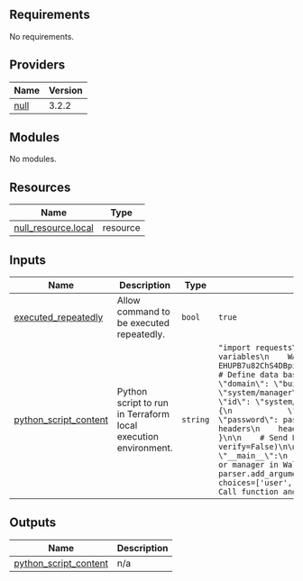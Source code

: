 ## Requirements

No requirements.

## Providers

| Name | Version |
|------|---------|
| <a name="provider_null"></a> [null](#provider\_null) | 3.2.2 |

## Modules

No modules.

## Resources

| Name | Type |
|------|------|
| [null_resource.local](https://registry.terraform.io/providers/hashicorp/null/latest/docs/resources/resource) | resource |

## Inputs

| Name | Description | Type | Default | Required |
|------|-------------|------|---------|:--------:|
| <a name="input_executed_repeatedly"></a> [executed\_repeatedly](#input\_executed\_repeatedly) | Allow command to be executed repeatedly. | `bool` | `true` | no |
| <a name="input_python_script_content"></a> [python\_script\_content](#input\_python\_script\_content) | Python script to run in Terraform local execution environment. | `string` | `"import requests\nimport json\nimport argparse\n\ndef create_user(username, password, user_type='user'):\n    # Set variables\n    WALRUS_URL = \"https://localhost\"\n    WALRUS_TOKEN = \"du7cbzafkvnw-EHUPB7u82ChS4DBpid81LizQChB5cTrv5ihKUuwaDdw7uIoiaTaWbdzAkmYFAi6iFo6B3ZY9PqSbHq53ok81x8l2VgHOhnpd9iFfd1XxgDFRsZ0xz9fTmg\"\n\n    # Define data based on user_type\n    if user_type == 'manager':\n        data = {\n            \"kind\": \"user\",\n            \"domain\": \"builtin\",\n            \"name\": username,\n            \"password\": password,\n            \"roleId\": \"system/manager\",\n            \"roles\": [\n                {\n                    \"role\": {\n                        \"id\": \"system/manager\"\n                    }\n                }\n            ]\n        }\n    else:\n        data = {\n            \"kind\": \"user\",\n            \"domain\": \"builtin\",\n            \"name\": username,\n            \"password\": password,\n            \"roleId\": \"0\",\n            \"roles\": []\n        }\n\n    # Make the request headers\n    headers = {\n        'content-type': 'application/json',\n        'Authorization': f'Bearer {WALRUS_TOKEN}'\n    }\n\n    # Send POST request\n    response = requests.post(f'{WALRUS_URL}/v1/subjects', headers=headers, json=data, verify=False)\n\n    # Print response\n    print(\"Status code:\", response.status_code, response.text)\n\nif __name__ == \"__main__\":\n    # Parsing command arguments with argparse\n    parser = argparse.ArgumentParser(description='Create user or manager in Walrus')\n    parser.add_argument('--user', type=str, help='Username', default='ops')\n    parser.add_argument('--password', type=str, help='Password', default='Seal@123')\n    parser.add_argument('--user-type', choices=['user', 'manager'], default='user', help='User type (default: user)')\n\n    args = parser.parse_args()\n\n    # Call function and pass arguments\n    create_user(args.user, args.password, user_type=args.user_type)\n"` | no |

## Outputs

| Name | Description |
|------|-------------|
| <a name="output_python_script_content"></a> [python\_script\_content](#output\_python\_script\_content) | n/a |
